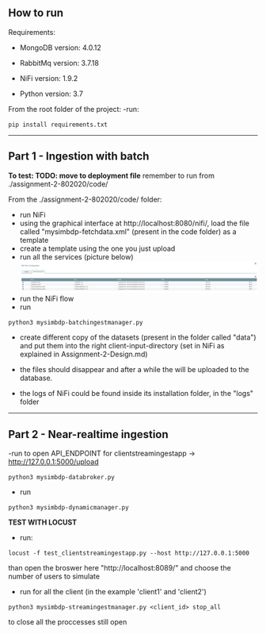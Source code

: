 ## How to run


Requirements:
- MongoDB version: 4.0.12

- RabbitMq version: 3.7.18

- NiFi version: 1.9.2

- Python version: 3.7


From the root folder of the project:
 -run:
 ```console
 pip install requirements.txt
 ```



---
## Part 1 - Ingestion with batch

**To test: TODO: move to deployment file**
remember to run from ./assignment-2-802020/code/


From the ./assignment-2-802020/code/ folder:

- run NiFi
- using the graphical interface at http://localhost:8080/nifi/, load the file called "mysimbdp-fetchdata.xml" (present in the code folder) as a template
- create a template using the one you just upload
- run all the services (picture below)
![](services_to_activate.png)
- run the NiFi flow
- run 
```console
python3 mysimbdp-batchingestmanager.py
```
- create different copy of the datasets (present in the folder called "data") and put them into the right client-input-directory (set in NiFi as explained in Assignment-2-Design.md)

- the files should disappear and after a while the will be uploaded to the database.

- the logs of NiFi could be found inside its installation folder, in the "logs" folder


---
## Part 2 - Near-realtime ingestion


-run to open API_ENDPOINT for clientstreamingestapp -> http://127.0.0.1:5000/upload
```console
python3 mysimbdp-databroker.py
```
- run
```console
python3 mysimbdp-dynamicmanager.py
```



**TEST WITH LOCUST**  

- run:
 ```console
locust -f test_clientstreamingestapp.py --host http://127.0.0.1:5000
```    
than open the broswer here "http://localhost:8089/" and choose the number of users to simulate

- run for all the client (in the example 'client1' and 'client2')
 ```console
python3 mysimbdp-streamingestmanager.py <client_id> stop_all
```  
to close all the proccesses still open
   
   
   
   
    